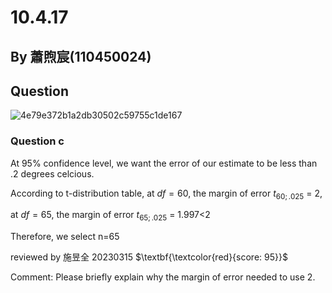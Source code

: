 # 10.4.17

## By 蕭煦宸(110450024)

## Question

![4e79e372b1a2db30502c59755c1de167](https://github.com/HWTeng-Course/202402-Statistics/assets/129255388/ab143fc2-fd82-4ddc-add4-08ff41c2045b)

### Question c

At 95% confidence level, we want the error of our estimate to be less than .2 degrees celcious.

According to t-distribution table, at $df=60$, the margin of error $t_{60;.025}$ = 2, 

at $df=65$, the margin of error $t_{65;.025}$ = 1.997<2

Therefore, we select n=65

reviewed by 施昱全 20230315 $\textbf{\textcolor{red}{score: 95}}$

Comment:
Please briefly explain why the margin of error needed to use 2.

